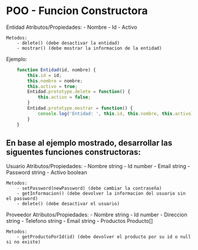 # POO - Funcion Constructora
Entidad
    Atributos/Propiedades:
        - Nombre
        - Id
        - Activo
        
    Metodos:    
        - delete() (debe desactivar la entidad)
        - mostrar() (debe mostrar la informacion de la entidad)

Ejemplo: 

```js
    function Entidad(id, nombre) {
        this.id = id;
        this.nombre = nombre;
        this.activo = true;
        Entidad.prototype.delete = function() {
            this.activo = false;
        }
        Entidad.prototype.mostrar = function() {
            console.log('Entidad: ', this.id, this.nombre, this.activo);
        }
    }
```

## En base al ejemplo mostrado, desarrollar las siguentes funciones constructoras:

Usuario
    Atributos/Propiedades:
        - Nombre string
        - Id number
        - Email string
        - Password string
        - Activo boolean
    
    Metodos:
        - setPassword(newPassword) (debe cambiar la contraseña)
        - getInformacion() (debe devolver la informacion del usuario sin el password) 
        - delete() (debe desactivar el usuario)

Proveedor
    Atributos/Propiedades:
        - Nombre string
        - Id number
        - Direccion string
        - Telefono string
        - Email string
        - Productos Producto[]

    Metodos:
        - getProductoPorId(id) (debe devolver el producto por su id o null si no existe)